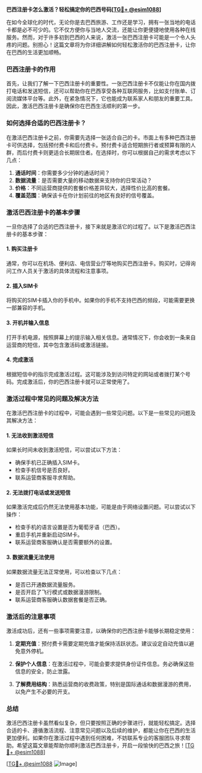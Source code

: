 **巴西注册卡怎么激活？轻松搞定你的巴西号码[[TG💪+ @esim1088](https://t.me/s/esim1088)]**

在如今全球化的时代，无论你是去巴西旅游、工作还是学习，拥有一张当地的电话卡都是必不可少的。它不仅方便你与当地人交流，还能让你更便捷地使用各种在线服务。然而，对于许多初到巴西的人来说，激活一张巴西注册卡可能是一个令人头疼的问题。别担心！这篇文章将为你详细讲解如何轻松激活你的巴西注册卡，让你在巴西的生活更加顺畅。

### 巴西注册卡的作用

首先，让我们了解一下巴西注册卡的重要性。一张巴西注册卡不仅能让你在国内拨打电话和发送短信，还可以帮助你在巴西享受各种互联网服务，比如支付账单、订阅流媒体平台等。此外，在紧急情况下，它也能成为联系家人和朋友的重要工具。因此，激活巴西注册卡是确保你在巴西生活顺利的第一步。

### 如何选择合适的巴西注册卡？

在激活巴西注册卡之前，你需要先选择一张适合自己的卡。市面上有多种巴西注册卡可供选择，包括预付费卡和后付费卡。预付费卡适合短期旅行者或预算有限的人群，而后付费卡则更适合长期居住者。在选择时，你可以根据自己的需求考虑以下几点：

1. **通话时间**：你需要多少分钟的通话时间？
2. **数据流量**：是否需要大量的移动数据来支持你的日常活动？
3. **价格**：不同运营商提供的套餐价格差异较大，选择性价比高的套餐。
4. **覆盖范围**：确保该卡在你计划前往的地区有良好的信号覆盖。

### 激活巴西注册卡的基本步骤

一旦你选择了合适的巴西注册卡，接下来就是激活它的过程了。以下是激活巴西注册卡的基本步骤：

#### 1. 购买注册卡

通常，你可以在机场、便利店、电信营业厅等地购买巴西注册卡。购买时，记得询问工作人员关于激活的具体流程和注意事项。

#### 2. 插入SIM卡

将购买的SIM卡插入你的手机中。如果你的手机不支持巴西的频段，可能需要更换一部兼容的手机。

#### 3. 开机并输入信息

打开手机电源，按照屏幕上的提示输入相关信息。通常情况下，你会收到一条来自运营商的短信，其中包含激活码或激活链接。

#### 4. 完成激活

根据短信中的指示完成激活过程。这可能涉及到访问特定的网站或者拨打某个号码。完成激活后，你的巴西注册卡就可以正常使用了。

### 激活过程中常见的问题及解决方法

在激活巴西注册卡的过程中，可能会遇到一些常见问题。以下是一些常见的问题及其解决方法：

#### 1. 无法收到激活短信

如果长时间未收到激活短信，可以尝试以下方法：
- 确保手机已正确插入SIM卡。
- 检查手机信号是否良好。
- 联系运营商客服寻求帮助。

#### 2. 无法拨打电话或发送短信

如果激活完成后仍然无法使用基本功能，可能是由于网络设置问题。可以尝试以下操作：
- 检查手机的语言设置是否为葡萄牙语（巴西）。
- 重启手机并重新启动SIM卡。
- 联系运营商客服确认是否需要额外的设置。

#### 3. 数据流量无法使用

如果数据流量无法正常使用，可以检查以下几点：
- 是否已开通数据流量服务。
- 是否开启了飞行模式或数据漫游限制。
- 联系运营商客服确认数据套餐是否正确。

### 激活后的注意事项

激活成功后，还有一些事项需要注意，以确保你的巴西注册卡能够长期稳定使用：

1. **定期充值**：预付费卡需要定期充值才能保持活跃状态。建议设定自动充值以避免意外停机。
   
2. **保护个人信息**：在激活过程中，可能会要求提供身份证件信息。务必确保这些信息的安全，防止泄露。

3. **了解费用结构**：熟悉运营商的收费政策，特别是国际通话和数据漫游的费用，以免产生不必要的开支。

### 总结

激活巴西注册卡虽然看似复杂，但只要按照正确的步骤进行，就能轻松搞定。选择合适的卡、遵循激活流程、注意常见问题以及后续的维护，都能让你在巴西的生活更加便利。如果你在激活过程中遇到任何困难，不妨联系专业的客服团队寻求帮助。希望这篇文章能帮助你顺利激活巴西注册卡，开启一段愉快的巴西之旅！[[TG💪+ @esim1088](https://t.me/s/esim1088)]

[[TG💪+ @esim1088](https://t.me/s/esim1088) ![Image](https://i.postimg.cc/4NQfJmqS/Snipaste-2025-05-13-00-14-12.png)]